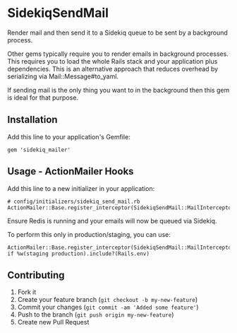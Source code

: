 # SidekiqSendMail

Render mail and then send it to a Sidekiq queue to be sent by a background process.

Other gems typically require you to render emails in background processes. This requires you to load the whole Rails stack and your application plus dependencies. This is an alternative approach that reduces overhead by serializing via Mail::Message#to_yaml.

If sending mail is the only thing you want to in the background then this gem is ideal for that purpose.

## Installation

Add this line to your application's Gemfile:

    gem 'sidekiq_mailer'


## Usage - ActionMailer Hooks

Add this line to a new initializer in your application:

    # config/initializers/sidekiq_send_mail.rb
    ActionMailer::Base.register_interceptor(SidekiqSendMail::MailInterceptor)

Ensure Redis is running and your emails will now be queued via Sidekiq.

To perform this only in production/staging, you can use:

    ActionMailer::Base.register_interceptor(SidekiqSendMail::MailInterceptor) if %w(staging production).include?(Rails.env)
    
## Contributing

1. Fork it
2. Create your feature branch (`git checkout -b my-new-feature`)
3. Commit your changes (`git commit -am 'Added some feature'`)
4. Push to the branch (`git push origin my-new-feature`)
5. Create new Pull Request

